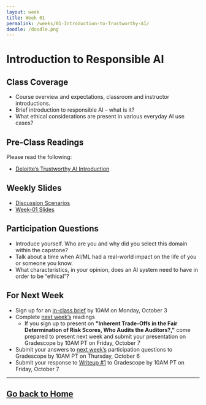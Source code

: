 ```yaml
---
layout: week
title: Week 01
permalink: /weeks/01-Introduction-to-Trustworthy-AI/
doodle: /doodle.png
---
```


# Introduction to Responsible AI
## Class Coverage
* Course overview and expectations, classroom and instructor introductions. 
* Brief introduction to responsible AI – what is it? 
* What ethical considerations are present in various everyday AI use cases? 

## Pre-Class Readings
Please read the following:
* [Deloitte’s Trustworthy AI Introduction](https://www2.deloitte.com/us/en/pages/deloitte-analytics/solutions/ethics-of-ai-framework.html)

## Weekly Slides
* [Discussion Scenarios](https://github.com/nanrahman/capstone-responsible-ai/blob/74fe4b1189978cc401c9543eae58d59960e8ff8b/notes/week-01/Week%201%20-%20Discussion%20Scenarios.pptx)
* [Week-01 Slides](https://github.com/nanrahman/capstone-responsible-ai/blob/74fe4b1189978cc401c9543eae58d59960e8ff8b/notes/week-01/Week%201%20-%20Responsible%20AI.pptx)

## Participation Questions
* Introduce yourself. Who are you and why did you select this domain within the capstone?
* Talk about a time when AI/ML had a real-world impact on the life of you or someone you know. 
* What characteristics, in your opinion, does an AI system need to have in order to be “ethical”?

## For Next Week
* Sign up for an [in-class brief](https://docs.google.com/spreadsheets/d/1DNA4mQLQmbhFEtm74PEPsUDTEGx0pK_BFzlQcltFaMg/edit?usp=sharing) by 10AM on Monday, October 3
* Complete [next week’s](https://nanrahman.github.io/capstone-responsible-ai/weeks/02-Perspectives-on-Ethical-AI/) readings
    * If you sign up to present on **"Inherent Trade-Offs in the Fair Determination of Risk Scores, Who Audits the Auditors?,"** come prepared to present next week and submit your presentation on
Gradescope by 10AM PT on Friday, October 7
* Submit your answers to [next week’s](https://nanrahman.github.io/capstone-responsible-ai/weeks/02-Perspectives-on-Ethical-AI/) participation questions to Gradescope by 10AM PT on Thursday, October 6
* Submit your response to [Writeup #1](https://github.com/nanrahman/capstone-responsible-ai/blob/74fe4b1189978cc401c9543eae58d59960e8ff8b/notes/week-01/Writeup%20%231.docx) to Gradescope by 10AM PT on Friday, October 7

---
[Go back to Home](https://nanrahman.github.io/capstone-responsible-ai/)
---
